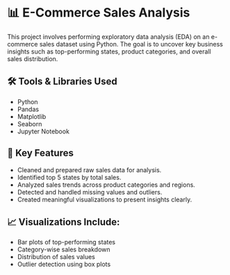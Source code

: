 # 📊 E-Commerce Sales Analysis

This project involves performing exploratory data analysis (EDA) on an e-commerce sales dataset using Python. The goal is to uncover key business insights such as top-performing states, product categories, and overall sales distribution.

## 🛠️ Tools & Libraries Used
- Python
- Pandas
- Matplotlib
- Seaborn
- Jupyter Notebook

## 📌 Key Features
- Cleaned and prepared raw sales data for analysis.
- Identified top 5 states by total sales.
- Analyzed sales trends across product categories and regions.
- Detected and handled missing values and outliers.
- Created meaningful visualizations to present insights clearly.

## 📈 Visualizations Include:
- Bar plots of top-performing states
- Category-wise sales breakdown
- Distribution of sales values
- Outlier detection using box plots


